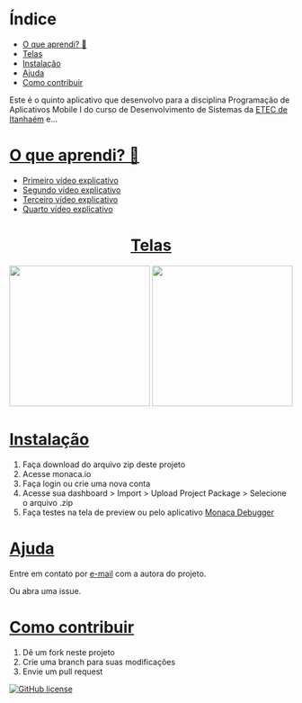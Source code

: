 # Índice
* [O que aprendi? :thinking:](#o-que-aprendi-thinking)
* [Telas](#telas)
* [Instalação](#instalação)
* [Ajuda](#ajuda)
* [Como contribuir](#como-contribuir)

Este é o quinto aplicativo que desenvolvo para a disciplina Programação de Aplicativos Mobile I do curso de Desenvolvimento de Sistemas da [ETEC de Itanhaém](https://etecitanhaem.com.br/) e...

# [O que aprendi? :thinking:](#índice)
- [Primeiro vídeo explicativo](https://youtu.be/fyKK9UWxPDo)
- [Segundo vídeo explicativo](https://youtu.be/RxxgV3WxR1Y)
- [Terceiro vídeo explicativo](https://youtu.be/jypNwGZuQwo)
- [Quarto vídeo explicativo](https://youtu.be/HzOb08Hz1vY)

<a href="#índice"><h1 align="center">Telas</h1></a>
<p align="center">
  <kbd><img width="250" src="https://i.ibb.co/6NWkRbF/IMG-20201017-105726.jpg" /></kbd>
  <kbd><img width="250" src="https://i.ibb.co/d0W0RBN/IMG-20201017-105753.jpg" /></kbd>
</p>

# [Instalação](#índice)
1. Faça download do arquivo zip deste projeto
2. Acesse monaca.io
3. Faça login ou crie uma nova conta
4. Acesse sua dashboard > Import > Upload Project Package > Selecione o arquivo .zip
5. Faça testes na tela de preview ou pelo aplicativo [Monaca Debugger](https://play.google.com/store/apps/details?id=mobi.monaca.debugger)

# [Ajuda](#índice)
Entre em contato por <a href="mailto:anabeatriz.augusto06@yahoo.com">e-mail</a> com a autora do projeto.

Ou abra uma issue.

# [Como contribuir](#índice)
1. Dê um fork neste projeto
2. Crie uma branch para suas modificações
3. Envie um pull request

[![GitHub license](https://img.shields.io/github/license/anabeatrizzz/monaca-app-cinco?color=blue&style=for-the-badge)](https://github.com/anabeatrizzz/monaca-app-cinco/blob/master/LICENSE)
